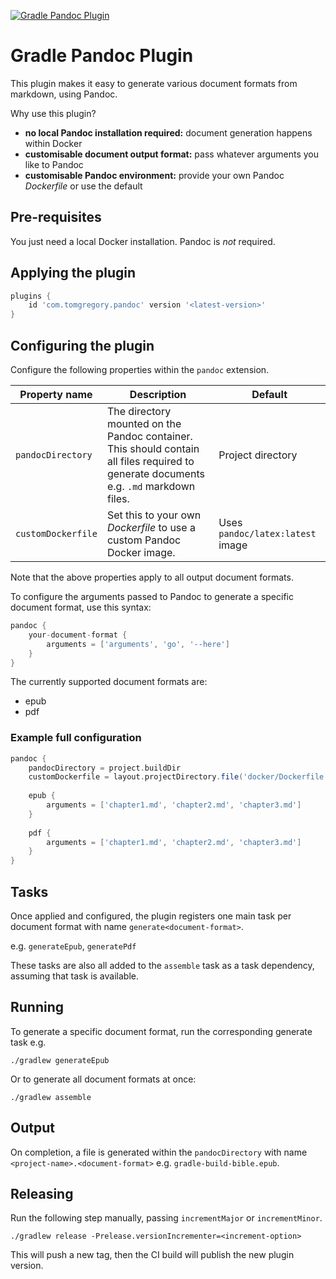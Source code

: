 [![Gradle Pandoc Plugin](https://github.com/tkgregory/gradle-pandoc-plugin/actions/workflows/gradle.yml/badge.svg)](https://github.com/tkgregory/gradle-pandoc-plugin/actions/workflows/gradle.yml)

# Gradle Pandoc Plugin

This plugin makes it easy to generate various document formats from markdown, using Pandoc.

Why use this plugin?

* **no local Pandoc installation required:** document generation happens within Docker
* **customisable document output format:** pass whatever arguments you like to Pandoc
* **customisable Pandoc environment:** provide your own Pandoc *Dockerfile* or use the default

## Pre-requisites

You just need a local Docker installation. Pandoc is *not* required.

## Applying the plugin

```gradle
plugins {
    id 'com.tomgregory.pandoc' version '<latest-version>'
}
```

## Configuring the plugin

Configure the following properties within the `pandoc` extension.

| Property name        | Description                                                                                                                            | Default                         |
|----------------------|----------------------------------------------------------------------------------------------------------------------------------------|---------------------------------|
| `pandocDirectory`    | The directory mounted on the Pandoc container. This should contain all files required to generate documents e.g. `.md` markdown files. | Project directory               |
| `customDockerfile`   | Set this to your own *Dockerfile* to use a custom Pandoc Docker image.                                                               | Uses `pandoc/latex:latest` image |

Note that the above properties apply to all output document formats.

To configure the arguments passed to Pandoc to generate a specific document format,
use this syntax:

```groovy
pandoc {
    your-document-format {
        arguments = ['arguments', 'go', '--here']
    }
}
```

The currently supported document formats are:
* epub
* pdf

### Example full configuration
```groovy
pandoc {
    pandocDirectory = project.buildDir
    customDockerfile = layout.projectDirectory.file('docker/Dockerfile')
    
    epub {
        arguments = ['chapter1.md', 'chapter2.md', 'chapter3.md']
    }
    
    pdf {
        arguments = ['chapter1.md', 'chapter2.md', 'chapter3.md']
    }
}
```

## Tasks

Once applied and configured, the plugin registers one main task per document format
with name `generate<document-format>`.

e.g. `generateEpub`, `generatePdf`

These tasks are also all added to the `assemble` task as a task dependency, assuming that task is available.

## Running
To generate a specific document format, run the corresponding generate task e.g. 

`./gradlew generateEpub`

Or to generate all document formats at once:

`./gradlew assemble`

## Output

On completion, a file is generated within the `pandocDirectory` with name `<project-name>.<document-format>` 
e.g. `gradle-build-bible.epub`.

## Releasing

Run the following step manually, passing `incrementMajor` or `incrementMinor`.

`./gradlew release -Prelease.versionIncrementer=<increment-option>`

This will push a new tag, then the CI build will publish the new plugin version.